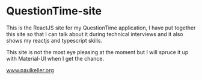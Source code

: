 # QuestionTime-site
This is the ReactJS site for my QuestionTime application, I have put together this site so that I can talk about it during technical interviews and it also shows my reactjs and typescript skills. 

This site is not the most eye pleasing at the moment but I will spruce it up with Material-UI when I get the chance. 

www.paulkeller.org
